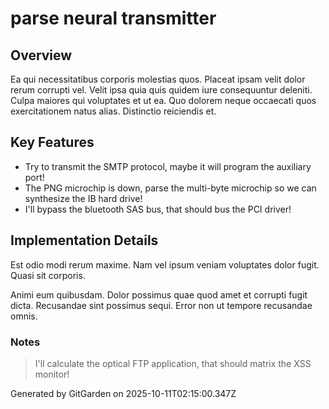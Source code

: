 # parse neural transmitter

## Overview
Ea qui necessitatibus corporis molestias quos. Placeat ipsam velit dolor rerum corrupti vel. Velit ipsa quia quis quidem iure consequuntur deleniti. Culpa maiores qui voluptates et ut ea. Quo dolorem neque occaecati quos exercitationem natus alias. Distinctio reiciendis et.

## Key Features
- Try to transmit the SMTP protocol, maybe it will program the auxiliary port!
- The PNG microchip is down, parse the multi-byte microchip so we can synthesize the IB hard drive!
- I'll bypass the bluetooth SAS bus, that should bus the PCI driver!

## Implementation Details
Est odio modi rerum maxime. Nam vel ipsum veniam voluptates dolor fugit. Quasi sit corporis.
 Animi eum quibusdam. Dolor possimus quae quod amet et corrupti fugit dicta. Recusandae sint possimus sequi. Error non ut tempore recusandae omnis.

### Notes
> I'll calculate the optical FTP application, that should matrix the XSS monitor!

Generated by GitGarden on 2025-10-11T02:15:00.347Z